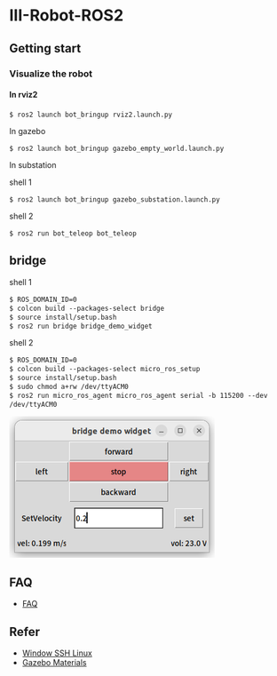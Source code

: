 # III-Robot-ROS2

## Getting start

### Visualize the robot
#### In rviz2
```shell
$ ros2 launch bot_bringup rviz2.launch.py
```

In gazebo
```shell
$ ros2 launch bot_bringup gazebo_empty_world.launch.py
```

In substation

shell 1
```shell
$ ros2 launch bot_bringup gazebo_substation.launch.py
```
shell 2
```shell
$ ros2 run bot_teleop bot_teleop
```

## bridge

shell 1
```shell
$ ROS_DOMAIN_ID=0
$ colcon build --packages-select bridge
$ source install/setup.bash
$ ros2 run bridge bridge_demo_widget
```
shell 2
```shell
$ ROS_DOMAIN_ID=0
$ colcon build --packages-select micro_ros_setup
$ source install/setup.bash
$ sudo chmod a+rw /dev/ttyACM0
$ ros2 run micro_ros_agent micro_ros_agent serial -b 115200 --dev /dev/ttyACM0
```
![bridge_demo](./asserts/bridge_demo.png)

## FAQ
 - [FAQ](./FAQ.md)

## Refer
 - [Window SSH Linux](https://elementalgrady.com/posts/ubuntu-2204-enable-ssh/)
 - [Gazebo Materials](http://wiki.ros.org/simulator_gazebo/Tutorials/ListOfMaterials)
